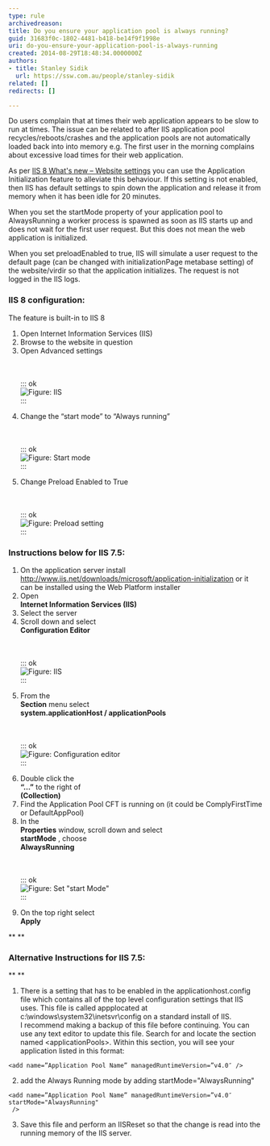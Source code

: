 ```yaml
---
type: rule
archivedreason: 
title: Do you ensure your application pool is always running?
guid: 31683f0c-1802-4481-b418-be14f9f1998e
uri: do-you-ensure-your-application-pool-is-always-running
created: 2014-08-29T18:48:34.0000000Z
authors:
- title: Stanley Sidik
  url: https://ssw.com.au/people/stanley-sidik
related: []
redirects: []

---
```


Do users complain that at times their web application appears to be slow to run at times. The issue can be related to after IIS application pool recycles/reboots/crashes and the application pools are not automatically loaded back into into memory e.g. The first user in the morning complains about excessive load times for their web application.

<!--endintro-->

As per [IIS 8 What's new – Website settings](http://blogs.msdn.com/b/vijaysk/archive/2012/10/11/iis-8-what-s-new-website-settings.aspx) you can use the Application Initialization feature to alleviate this behaviour. If this setting is not enabled, then IIS has default settings to spin down the application and release it from memory when it has been idle for 20 minutes.

When you set the startMode property of your application pool to AlwaysRunning a worker process is spawned as soon as IIS starts up and does not wait for the first user request. But this does not mean the web application is initialized.

When you set preloadEnabled to true, IIS will simulate a user request to the default page (can be changed with initializationPage metabase setting) of the website/virdir so that the application initializes. The request is not logged in the IIS logs.

### IIS 8 configuration:

The feature is built-in to IIS 8

1. Open Internet Information Services (IIS)
2. Browse to the website in question
3. Open Advanced settings <br>      <dl class="image"><br><br>::: ok  <br>![Figure: IIS](iis8-1.jpg)  <br>:::<br></dl>
4. Change the “start mode” to “Always running” <br>      <dl class="image"><br><br>::: ok  <br>![Figure: Start mode](iis8-2.jpg)  <br>:::<br></dl>
5. Change Preload Enabled to True <br>      <dl class="image"><br><br>::: ok  <br>![Figure: Preload setting](iis8-3.jpg)  <br>:::<br></dl>


### Instructions below for IIS 7.5:

1. On the application server install <br>      http://www.iis.net/downloads/microsoft/application-initialization or it can be installed using the Web Platform installer
2. Open <br>       **Internet Information Services (IIS)**
3. Select the server
4. Scroll down and select <br>       **Configuration Editor** <dl class="image"><br><br>::: ok  <br>![Figure: IIS](iis7-1.jpg)  <br>:::<br></dl>
5. From the <br>       **Section** menu select <br>       **system.applicationHost / applicationPools** <dl class="image"><br><br>::: ok  <br>![Figure: Configuration editor](iis7-2.jpg)  <br>:::<br></dl>
6. Double click the <br>       **“…”** to the right of <br>       **(Collection)**
7. Find the Application Pool CFT is running on (it could be ComplyFirstTime or DefaultAppPool)
8. In the <br>       **Properties** window, scroll down and select <br>       **startMode** , choose <br>       **AlwaysRunning** <dl class="image"><br><br>::: ok  <br>![Figure: Set "start Mode"](iis7-3.jpg)  <br>:::<br></dl>
9. On the top right select <br>       **Apply**


**
** 


### Alternative Instructions for IIS 7.5:
**
** 

1. There is a setting that has to be enabled in the applicationhost.config file which contains all of the top level configuration settings that IIS uses. This file is called appplocated at c:\windows\system32\inetsvr\config on a standard install of IIS. <br>          I recommend making a backup of this file before continuing. You can use any text editor to update this file. Search for and locate the section named &lt;applicationPools&gt;. Within this section, you will see your application listed in this format:



```
<add name=”Application Pool Name” managedRuntimeVersion=”v4.0″ />
```
2. add the Always Running mode by adding startMode="AlwaysRunning"
    



```
<add name=”Application Pool Name” managedRuntimeVersion=”v4.0″ startMode="AlwaysRunning"
 />
```
3. Save this file and perform an IISReset so that the change is read into the running memory of the IIS server.
